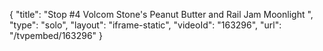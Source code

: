 {
    "title": "Stop #4 Volcom Stone's Peanut Butter and Rail Jam Moonlight ",
    "type": "solo",
    "layout": "iframe-static",
    "videoId": "163296",
    "url": "\/tvpembed\/163296"
}